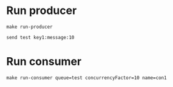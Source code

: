# Run producer
    make run-producer

    send test key1:message:10

# Run consumer
    make run-consumer queue=test concurrencyFactor=10 name=con1